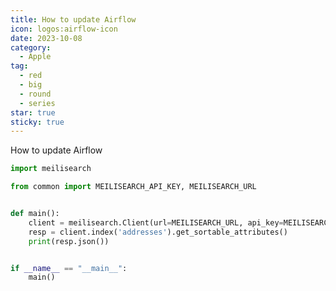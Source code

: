 ```yaml
---
title: How to update Airflow
icon: logos:airflow-icon
date: 2023-10-08
category:
  - Apple
tag:
  - red
  - big
  - round
  - series
star: true
sticky: true
---
```


How to update Airflow

<!-- more -->

```python
import meilisearch

from common import MEILISEARCH_API_KEY, MEILISEARCH_URL


def main():
    client = meilisearch.Client(url=MEILISEARCH_URL, api_key=MEILISEARCH_API_KEY)
    resp = client.index('addresses').get_sortable_attributes()
    print(resp.json())


if __name__ == "__main__":
    main()

```
